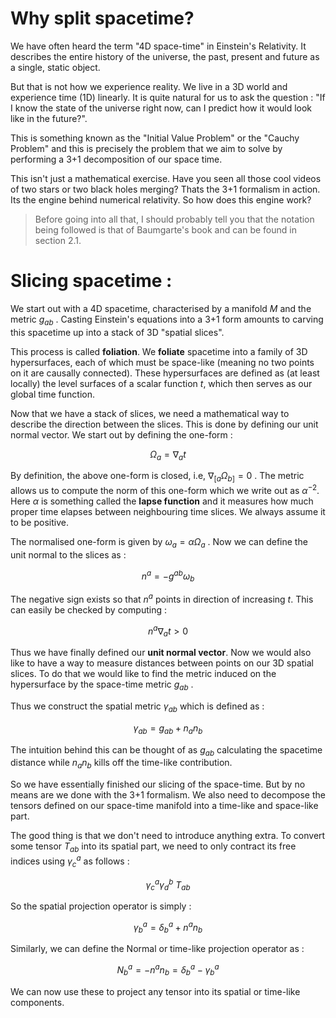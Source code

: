 # Why split spacetime?

We have often heard the term "4D space-time" in Einstein's Relativity. It describes the entire history of the universe, the past, present and future as a single, static object. 

But that is not how we experience reality. We live in a 3D world and experience time (1D) linearly. It is quite natural for us to ask the question : "If I know the state of the universe right now, can I predict how it would look like in the future?".

This is something known as the "Initial Value Problem" or the "Cauchy Problem" and this is precisely the problem that we aim to solve by performing a 3+1 decomposition of our space time.

This isn't just a mathematical exercise. Have you seen all those cool videos of two stars or two black holes merging? Thats the 3+1 formalism in action. Its the engine behind numerical relativity. So how does this engine work?

>Before going into all that, I should probably tell you that the notation being followed is that of Baumgarte's book and can be found in section 2.1.

# Slicing spacetime :

We start out with a 4D spacetime, characterised by a manifold $M$ and the metric $g_{ab}$ . Casting Einstein's equations into a 3+1 form amounts to carving this spacetime up into a stack of 3D "spatial slices".

This process is called **foliation**. We **foliate** spacetime into a family of 3D hypersurfaces, each of which must be space-like (meaning no  two points on it are causally connected). These hypersurfaces are defined as (at least locally) the level surfaces of a scalar function $t$, which then serves as our global time function.

Now that we have a stack of slices, we need a mathematical way to describe the direction between the slices. This is done by defining our unit normal vector. We start out by defining the one-form :

$$\Omega_{a} = \nabla_{a} t$$

By definition, the above one-form is closed, i.e, $\nabla_{[a} \Omega_{b]} = 0$ . The metric allows us to compute the norm of this one-form which we write out as $\alpha^{-2}$. Here $\alpha$ is something called the **lapse function** and it measures how much proper time elapses between neighbouring time slices. We always assume it to be positive.

The normalised one-form is given by $\omega_a = \alpha \Omega_a$ . Now we can define the unit normal to the slices as :

$$n^a = -g^{ab}\omega _{b}$$

The negative sign exists so that $n^a$ points in direction of increasing $t$. This can easily be checked by computing :

$$n^a \nabla_{a} t > 0$$

Thus we have finally defined our **unit normal vector**. Now we would also like to have a way to measure distances between points on our 3D spatial slices. To do that we would like to find the metric induced on the hypersurface by the space-time metric $g_{ab}$ .

Thus we construct the spatial metric $\gamma_{ab}$ which is defined as :

$$\gamma_{ab} = g_{ab} + n_{a} n_{b}$$

The intuition behind this can be thought of as $g_{ab}$ calculating the spacetime distance while $n_{a} n_{b}$ kills off the time-like contribution.

So we have essentially finished our slicing of the space-time. But by no means are we done with the 3+1 formalism. We also need to decompose the tensors defined on our space-time manifold into a time-like and space-like part.

The good thing is that we don't need to introduce anything extra. To convert some tensor $T_{ab}$ into its spatial part, we need to only contract its free indices using $\gamma_{c}^a$ as follows :

$$\gamma^a_{c} \gamma_{d}^b \ T_{ab}$$

So the spatial projection operator is simply :

$$\gamma^a_{b} = \delta^a_{b} + n^a n_{b}$$

Similarly, we can define the Normal or time-like projection operator as :

$$N^a_{b} = -n^a n_{b} = \delta^a_{b} - \gamma^a_{b}$$

We can now use these to project any tensor into its spatial or time-like components. 

